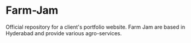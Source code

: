 # Farm-Jam
Official repository for a client's portfolio website. Farm Jam are based in Hyderabad and provide various agro-services.
